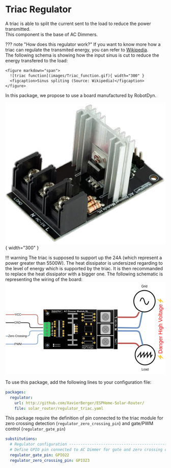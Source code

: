 # Triac Regulator

A triac is able to split the current sent to the load to reduce the power transmitted.  
This component is the base of AC Dimmers.

??? note "How does this regulator work?"
    If you want to know more how a triac can regulate the transmited energy, you can refer to [Wikipedia](https://en.wikipedia.org/wiki/TRIAC#Application).  
    The following schema is showing how the input sinus is cut to reduce the energy transfered to the load:

    <figure markdown="span">
      ![triac function](images/Triac_function.gif){ width="300" } 
      <figcaption>Sinus spliting (Source: Wikipedia)</figcaption>
    </figure>
    

In this package, we propose to use a board manufactured by RobotDyn.

![triac](images/RobotDynTriac24A.png){ width="300" }

!!! warning
    The triac is supposed to support up the 24A (which represent a power greater than 5500W). The heat dissipator is undersized regarding to the level of energy which is supported by the triac. It is then recommanded to replace the heat dissipator with a bigger one.
The following schematic is representing the wiring of the board:
![triac](images/RobotDynTriac24A.drawio.png)

To use this package, add the following lines to your configuration file:

```yaml linenums="1"
packages:
  regulator:
    url: http://github.com/XavierBerger/ESPHome-Solar-Router/
    file: solar_router/regulator_triac.yaml
```

This package require the definition of pin connected to the triac module for zero crossing detection (`regulator_zero_crossing_pin`) and gate/PWM control (`regulator_gate_pin`)

```yaml linenums="1"
substitutions:
  # Regulator configuration ------------------------------------------------------
  # Define GPIO pin connected to AC Dimmer for gate and zero crossing detection.
  regulator_gate_pin: GPIO22
  regulator_zero_crossing_pin: GPIO23
```
